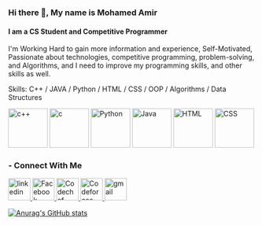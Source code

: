 ### Hi there 👋, My name is Mohamed Amir
#### I am a CS Student and Competitive Programmer

I'm Working Hard to gain more information and experience, Self-Motivated, Passionate about
technologies, competitive programming, problem-solving, and Algorithms, and I need to
improve my programming skills, and other skills as well.

Skills: C++ / JAVA / Python / HTML / CSS / OOP / Algorithms / Data Structures

[<img src='https://raw.githubusercontent.com/yurijserrano/Github-Profile-Readme-Logos/f994c418a134b58c4aec11152f6a4a33fa89da26/programming%20languages/c%2B%2B.svg' alt='c++' height='80'>](https://github.com/MohamedAmirr) [<img src='https://raw.githubusercontent.com/yurijserrano/Github-Profile-Readme-Logos/f994c418a134b58c4aec11152f6a4a33fa89da26/programming%20languages/c.svg' alt='c' height='80'>](https://github.com/MohamedAmirr) [<img src='https://raw.githubusercontent.com/yurijserrano/Github-Profile-Readme-Logos/f994c418a134b58c4aec11152f6a4a33fa89da26/programming%20languages/python.svg' alt='Python' height='80'>](https://github.com/MohamedAmirr) [<img src='https://raw.githubusercontent.com/yurijserrano/Github-Profile-Readme-Logos/f994c418a134b58c4aec11152f6a4a33fa89da26/programming%20languages/java.svg' alt='Java' height='80'>](https://github.com/MohamedAmirr) [<img src='https://raw.githubusercontent.com/yurijserrano/Github-Profile-Readme-Logos/f994c418a134b58c4aec11152f6a4a33fa89da26/others/html.svg' alt='HTML' height='80'>](https://github.com/MohamedAmirr) [<img src='https://raw.githubusercontent.com/yurijserrano/Github-Profile-Readme-Logos/f994c418a134b58c4aec11152f6a4a33fa89da26/others/css.svg' alt='CSS' height='80'>](https://github.com/MohamedAmirr)

<h3 align='left'>- Connect With Me</h3>

<a href="https://www.linkedin.com/in/mohamed-amir-907311190/">
  <img src='https://asset.brandfetch.io/idJFz6sAsl/id18wpWxxf.svg?updated=1668515279827' alt='linkedin' height='45'>  
</a>
<a href="https://www.facebook.com/100008907970849">
  <img src='https://asset.brandfetch.io/idpKX136kp/id4P3q9qSr.svg?updated=1668071013037' alt="Facebook" height='45'>  
</a>
<a href="https://www.codechef.com/users/amir_1">
  <img src='https://asset.brandfetch.io/idM2-b7Taf/idkBLmkYia.jpeg?updated=1667565086056' alt="Codechef" height='45'>  
</a>
<a href="https://codeforces.com/profile/ITADORII">
  <img src='https://asset.brandfetch.io/idMR4CMjcL/idPWmM8aOc.png?updated=1667564473060' alt='Codeforces' height='45'>
</a> 
<a href="mailto:m.elamir027@gmail.com">
  <img src='https://asset.brandfetch.io/id5o3EIREg/id7_LpASqj.svg?updated=1671035363218' alt='gmail' height='45'>
</a> 

[![Anurag's GitHub stats](https://github-readme-stats.vercel.app/api?username=MohamedAmirr)](https://github.com/anuraghazra/github-readme-stats)

